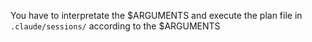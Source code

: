 You have to interpretate the $ARGUMENTS and execute the plan file in `.claude/sessions/` according to the $ARGUMENTS